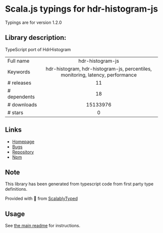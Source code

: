 
# Scala.js typings for hdr-histogram-js

Typings are for version 1.2.0

## Library description:
TypeScript port of HdrHistogram

|                    |                 |
| ------------------ | :-------------: |
| Full name          | hdr-histogram-js |
| Keywords           | hdr-histogram, hdr-histogram-js, percentiles, monitoring, latency, performance |
| # releases         | 11 |
| # dependents       | 18 |
| # downloads        | 15133976 |
| # stars            | 0 |

## Links
- [Homepage](https://github.com/HdrHistogram/HdrHistogramJS#readme)
- [Bugs](https://github.com/HdrHistogram/HdrHistogramJS/issues)
- [Repository](https://github.com/HdrHistogram/HdrHistogramJS)
- [Npm](https://www.npmjs.com/package/hdr-histogram-js)
    


## Note
This library has been generated from typescript code from first party type definitions.

Provided with :purple_heart: from [ScalablyTyped](https://github.com/oyvindberg/ScalablyTyped)

## Usage
See [the main readme](../../readme.md) for instructions.



